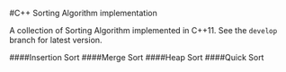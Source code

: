 #C++ Sorting Algorithm implementation

A collection of Sorting Algorithm implemented in C++11. See the `develop` branch for latest version.

####Insertion Sort
####Merge Sort
####Heap Sort
####Quick Sort